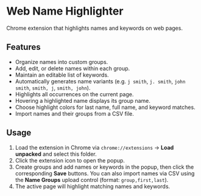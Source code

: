 # Web Name Highlighter

Chrome extension that highlights names and keywords on web pages.

## Features
- Organize names into custom groups.
- Add, edit, or delete names within each group.
- Maintain an editable list of keywords.
- Automatically generates name variants (e.g. `j smith`, `j. smith`, `john smith`, `smith, j`, `smith, john`).
- Highlights all occurrences on the current page.
- Hovering a highlighted name displays its group name.
- Choose highlight colors for last name, full name, and keyword matches.
- Import names and their groups from a CSV file.

## Usage
1. Load the extension in Chrome via `chrome://extensions` → **Load unpacked** and select this folder.
2. Click the extension icon to open the popup.
3. Create groups and add names or keywords in the popup, then click the corresponding **Save** buttons.
   You can also import names via CSV using the **Name Groups** upload control (format: `group,first,last`).
4. The active page will highlight matching names and keywords.
